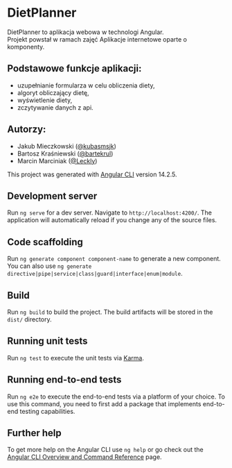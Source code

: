# DietPlanner

DietPlanner to aplikacja webowa w technologi Angular.  
Projekt powstał w ramach zajęć Aplikacje internetowe oparte o komponenty.

## Podstawowe funkcje aplikacji: 
*	uzupełnianie formularza w celu obliczenia diety,
*	algoryt obliczający dietę,
*	wyświetlenie diety,
*	zczytywanie danych z api.

## Autorzy:
* Jakub Mieczkowski ([@kubasmsjk]( https://github.com/kubasmsjk))
* Bartosz Kraśniewski ([@bartekrul]( https://github.com/bartekrul))
* Marcin Marciniak ([@Leckly]( https://github.com/Leckly))

This project was generated with [Angular CLI](https://github.com/angular/angular-cli) version 14.2.5.

## Development server

Run `ng serve` for a dev server. Navigate to `http://localhost:4200/`. The application will automatically reload if you change any of the source files.

## Code scaffolding

Run `ng generate component component-name` to generate a new component. You can also use `ng generate directive|pipe|service|class|guard|interface|enum|module`.

## Build

Run `ng build` to build the project. The build artifacts will be stored in the `dist/` directory.

## Running unit tests

Run `ng test` to execute the unit tests via [Karma](https://karma-runner.github.io).

## Running end-to-end tests

Run `ng e2e` to execute the end-to-end tests via a platform of your choice. To use this command, you need to first add a package that implements end-to-end testing capabilities.

## Further help

To get more help on the Angular CLI use `ng help` or go check out the [Angular CLI Overview and Command Reference](https://angular.io/cli) page.
